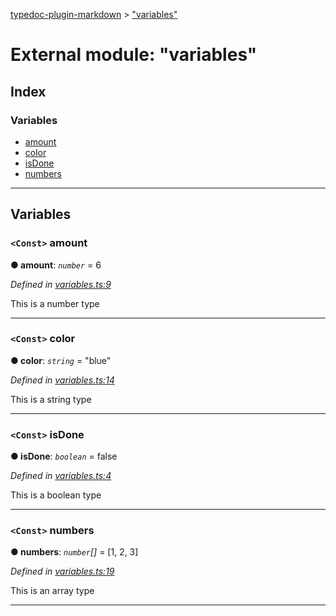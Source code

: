 [typedoc-plugin-markdown](../README.md) > ["variables"](../modules/_variables_.md)

# External module: "variables"

## Index

### Variables

* [amount](_variables_.md#amount)
* [color](_variables_.md#color)
* [isDone](_variables_.md#isdone)
* [numbers](_variables_.md#numbers)

---

## Variables

<a id="amount"></a>

### `<Const>` amount

**● amount**: *`number`* = 6

*Defined in [variables.ts:9](https://github.com/tgreyuk/typedoc-plugin-markdown/blob/master/test/src/variables.ts#L9)*

This is a number type

___
<a id="color"></a>

### `<Const>` color

**● color**: *`string`* = "blue"

*Defined in [variables.ts:14](https://github.com/tgreyuk/typedoc-plugin-markdown/blob/master/test/src/variables.ts#L14)*

This is a string type

___
<a id="isdone"></a>

### `<Const>` isDone

**● isDone**: *`boolean`* = false

*Defined in [variables.ts:4](https://github.com/tgreyuk/typedoc-plugin-markdown/blob/master/test/src/variables.ts#L4)*

This is a boolean type

___
<a id="numbers"></a>

### `<Const>` numbers

**● numbers**: *`number`[]* =  [1, 2, 3]

*Defined in [variables.ts:19](https://github.com/tgreyuk/typedoc-plugin-markdown/blob/master/test/src/variables.ts#L19)*

This is an array type

___

